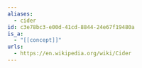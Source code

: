```yaml
---
aliases:
  - cider
id: c3e78bc3-e00d-41cd-8844-24e67f19480a
is_a:
  - "[[concept]]"
urls:
  - https://en.wikipedia.org/wiki/Cider
---
```

